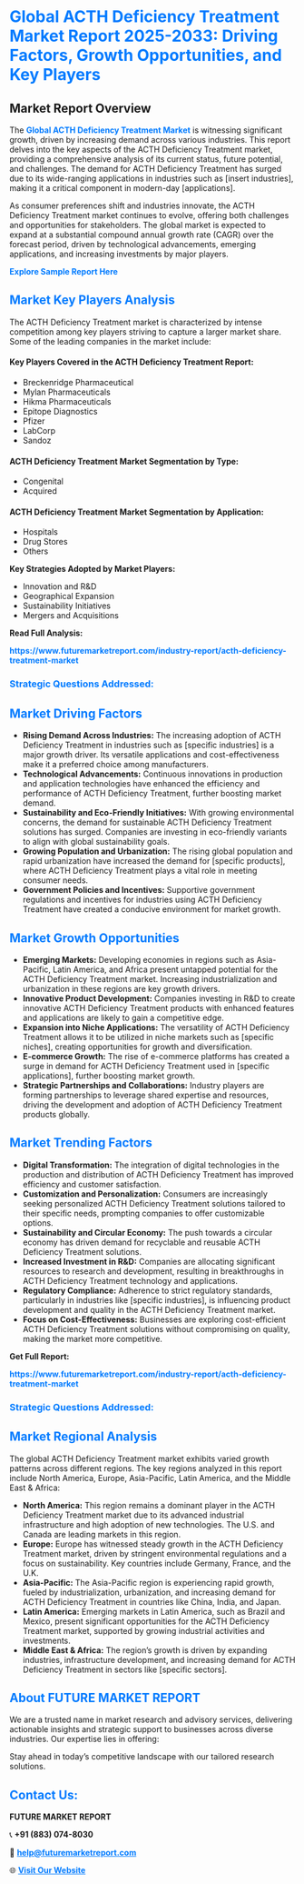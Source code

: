 <h1 style="color: #007BFF;">Global ACTH Deficiency Treatment Market Report 2025-2033: Driving Factors, Growth Opportunities, and Key Players</h1>

<section id="overview">
<h2>Market Report Overview</h2>
<p>The <a href="https://www.futuremarketreport.com/industry-report/acth-deficiency-treatment-market" style="color: #007BFF; text-decoration: none;"><strong>Global ACTH Deficiency Treatment Market</strong></a> is witnessing significant growth, driven by increasing demand across various industries. This report delves into the key aspects of the ACTH Deficiency Treatment market, providing a comprehensive analysis of its current status, future potential, and challenges. The demand for ACTH Deficiency Treatment has surged due to its wide-ranging applications in industries such as [insert industries], making it a critical component in modern-day [applications].</p>
<p>As consumer preferences shift and industries innovate, the ACTH Deficiency Treatment market continues to evolve, offering both challenges and opportunities for stakeholders. The global market is expected to expand at a substantial compound annual growth rate (CAGR) over the forecast period, driven by technological advancements, emerging applications, and increasing investments by major players.</p>
</section>

<section id="overview">
<p><a href="https://www.futuremarketreport.com/request-sample/reportId=77888" style="color: #007BFF; text-decoration: none;"><strong>Explore Sample Report Here</strong></a></p>
</section>

<section id="key-players">
<h2 style="color: #007BFF;">Market Key Players Analysis</h2>
<p>The ACTH Deficiency Treatment market is characterized by intense competition among key players striving to capture a larger market share. Some of the leading companies in the market include:</p>
<h4>Key Players Covered in the ACTH Deficiency Treatment Report:</h4>
<ul><li>Breckenridge Pharmaceutical</li><li>Mylan Pharmaceuticals</li><li>Hikma Pharmaceuticals</li><li>Epitope Diagnostics</li><li>Pfizer</li><li>LabCorp</li><li>Sandoz</li></ul>
<h4>ACTH Deficiency Treatment Market Segmentation by Type:</h4>
<ul><li>Congenital</li><li>Acquired</li></ul>

<h4>ACTH Deficiency Treatment Market Segmentation by Application:</h4>
<ul><li>Hospitals</li><li>Drug Stores</li><li>Others</li></ul>
<p><strong>Key Strategies Adopted by Market Players:</strong></p>
<ul>
<li>Innovation and R&D</li>
<li>Geographical Expansion</li>
<li>Sustainability Initiatives</li>
<li>Mergers and Acquisitions</li>
</ul>
</section>

<section>
<p><strong>Read Full Analysis: </strong></p><a href="https://www.futuremarketreport.com/industry-report/acth-deficiency-treatment-market" style="color: #007BFF; text-decoration: none;"><strong>https://www.futuremarketreport.com/industry-report/acth-deficiency-treatment-market</strong></a>
<h3 style="color: #007BFF;">Strategic Questions Addressed:</h3>
</section>

<section id="driving-factors">
<h2 style="color: #007BFF;">Market Driving Factors</h2>
<ul>
<li><strong>Rising Demand Across Industries:</strong> The increasing adoption of ACTH Deficiency Treatment in industries such as [specific industries] is a major growth driver. Its versatile applications and cost-effectiveness make it a preferred choice among manufacturers.</li>
<li><strong>Technological Advancements:</strong> Continuous innovations in production and application technologies have enhanced the efficiency and performance of ACTH Deficiency Treatment, further boosting market demand.</li>
<li><strong>Sustainability and Eco-Friendly Initiatives:</strong> With growing environmental concerns, the demand for sustainable ACTH Deficiency Treatment solutions has surged. Companies are investing in eco-friendly variants to align with global sustainability goals.</li>
<li><strong>Growing Population and Urbanization:</strong> The rising global population and rapid urbanization have increased the demand for [specific products], where ACTH Deficiency Treatment plays a vital role in meeting consumer needs.</li>
<li><strong>Government Policies and Incentives:</strong> Supportive government regulations and incentives for industries using ACTH Deficiency Treatment have created a conducive environment for market growth.</li>
</ul>
</section>

<section id="growth-opportunities">
<h2 style="color: #007BFF;">Market Growth Opportunities</h2>
<ul>
<li><strong>Emerging Markets:</strong> Developing economies in regions such as Asia-Pacific, Latin America, and Africa present untapped potential for the ACTH Deficiency Treatment market. Increasing industrialization and urbanization in these regions are key growth drivers.</li>
<li><strong>Innovative Product Development:</strong> Companies investing in R&D to create innovative ACTH Deficiency Treatment products with enhanced features and applications are likely to gain a competitive edge.</li>
<li><strong>Expansion into Niche Applications:</strong> The versatility of ACTH Deficiency Treatment allows it to be utilized in niche markets such as [specific niches], creating opportunities for growth and diversification.</li>
<li><strong>E-commerce Growth:</strong> The rise of e-commerce platforms has created a surge in demand for ACTH Deficiency Treatment used in [specific applications], further boosting market growth.</li>
<li><strong>Strategic Partnerships and Collaborations:</strong> Industry players are forming partnerships to leverage shared expertise and resources, driving the development and adoption of ACTH Deficiency Treatment products globally.</li>
</ul>
</section>

<section id="trending-factors">
<h2 style="color: #007BFF;">Market Trending Factors</h2>
<ul>
<li><strong>Digital Transformation:</strong> The integration of digital technologies in the production and distribution of ACTH Deficiency Treatment has improved efficiency and customer satisfaction.</li>
<li><strong>Customization and Personalization:</strong> Consumers are increasingly seeking personalized ACTH Deficiency Treatment solutions tailored to their specific needs, prompting companies to offer customizable options.</li>
<li><strong>Sustainability and Circular Economy:</strong> The push towards a circular economy has driven demand for recyclable and reusable ACTH Deficiency Treatment solutions.</li>
<li><strong>Increased Investment in R&D:</strong> Companies are allocating significant resources to research and development, resulting in breakthroughs in ACTH Deficiency Treatment technology and applications.</li>
<li><strong>Regulatory Compliance:</strong> Adherence to strict regulatory standards, particularly in industries like [specific industries], is influencing product development and quality in the ACTH Deficiency Treatment market.</li>
<li><strong>Focus on Cost-Effectiveness:</strong> Businesses are exploring cost-efficient ACTH Deficiency Treatment solutions without compromising on quality, making the market more competitive.</li>
</ul>
</section>

<section>
<p><strong>Get Full Report: </strong></p><a href="https://www.futuremarketreport.com/industry-report/acth-deficiency-treatment-market" style="color: #007BFF; text-decoration: none;"><strong>https://www.futuremarketreport.com/industry-report/acth-deficiency-treatment-market</strong></a>
<h3 style="color: #007BFF;">Strategic Questions Addressed:</h3>
</section>


<section id="regional-analysis">
<h2 style="color: #007BFF;">Market Regional Analysis</h2>
<p>The global ACTH Deficiency Treatment market exhibits varied growth patterns across different regions. The key regions analyzed in this report include North America, Europe, Asia-Pacific, Latin America, and the Middle East & Africa:</p>
<ul>
<li><strong>North America:</strong> This region remains a dominant player in the ACTH Deficiency Treatment market due to its advanced industrial infrastructure and high adoption of new technologies. The U.S. and Canada are leading markets in this region.</li>
<li><strong>Europe:</strong> Europe has witnessed steady growth in the ACTH Deficiency Treatment market, driven by stringent environmental regulations and a focus on sustainability. Key countries include Germany, France, and the U.K.</li>
<li><strong>Asia-Pacific:</strong> The Asia-Pacific region is experiencing rapid growth, fueled by industrialization, urbanization, and increasing demand for ACTH Deficiency Treatment in countries like China, India, and Japan.</li>
<li><strong>Latin America:</strong> Emerging markets in Latin America, such as Brazil and Mexico, present significant opportunities for the ACTH Deficiency Treatment market, supported by growing industrial activities and investments.</li>
<li><strong>Middle East & Africa:</strong> The region’s growth is driven by expanding industries, infrastructure development, and increasing demand for ACTH Deficiency Treatment in sectors like [specific sectors].</li>
</ul>
</section>

<footer>
<h2 style="color: #007BFF;">About FUTURE MARKET REPORT</h2>
<p>We are a trusted name in market research and advisory services, delivering actionable insights and strategic support to businesses across diverse industries. Our expertise lies in offering:</p>

<p>Stay ahead in today’s competitive landscape with our tailored research solutions.</p>

<h2 style="color: #007BFF;">Contact Us:</h2>
<p><strong>FUTURE MARKET REPORT</strong></p>
<p>📞 <strong>+91 (883) 074-8030</strong></p>
<p>📧 <strong><a href="mailto:help@futuremarketreport.com" style="color: #007BFF;">help@futuremarketreport.com</a></strong></p>
<p>🌐 <strong><a href="https://www.futuremarketreport.com/" style="color: #007BFF;">Visit Our Website</a></strong></p>
</footer>